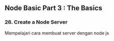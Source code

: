 ## Node Basic Part 3 : The Basics

### 26. Create a Node Server

Mempelajari cara membuat server dengan node js

